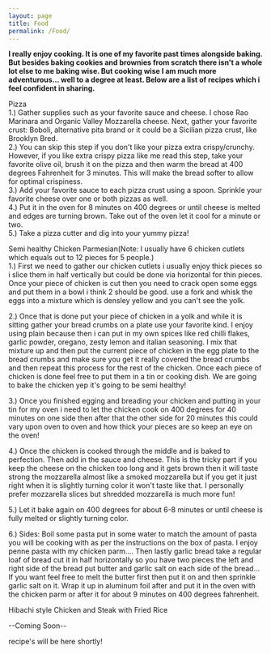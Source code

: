 ```yaml
---
layout: page
title: Food
permalink: /Food/
---
```



<b> I really enjoy cooking. It is one of my favorite past times alongside baking. But besides baking cookies and brownies from scratch there isn't a whole lot else to me baking wise. But cooking wise I am much more adventurous... well to a degree at least. Below are a list of recipes which i feel confident in sharing. </b>

Pizza<br />
1.) Gather supplies such as your favorite sauce and cheese. I chose Rao Marinara and Organic Valley Mozzarella cheese. Next, gather your favorite crust:  Boboli, alternative pita brand or it could be a Sicilian pizza crust, like Brooklyn Bred.<br />
2.) You can skip this step if you don't like your pizza extra crispy/crunchy. However, if you like extra crispy pizza like me read this step, take your favorite olive oil, brush it on the pizza and then warm the bread at 400 degrees Fahrenheit for 3 minutes. This will make the bread softer to allow for optimal crispiness.<br />
3.) Add your favorite sauce to each pizza crust using a spoon. Sprinkle your favorite cheese over one or both pizzas as well. <br />
4.) Put it in the oven for 8 minutes on 400 degrees or until cheese is melted and edges are turning brown. Take out of the oven let it cool for a minute or two.<br />
5.) Take a pizza cutter and dig into your yummy pizza!<br />

Semi healthy Chicken Parmesian(Note: I usually have 6 chicken cutlets which equals out to 12 pieces for 5 people.)  <br />
1.) First we need to gather our chicken cutlets i usually enjoy thick pieces so i slice them in half vertically but could be done via horizontal for thin pieces.  Once your piece of chicken is cut then you need to crack open some eggs and put them in a bowl i think 2 should be good. use a fork and whisk the eggs into a mixture which is densley yellow and you can't see the yolk.<br />

2.) Once that is done put your piece of chicken in a yolk and while it is sitting gather your bread crumbs on a plate use your favorite kind. I enjoy using plain because then i can put in my own spices like red chilli flakes, garlic powder, oregano, zesty lemon and italian seasoning. I mix that mixture up and then put the current piece of chicken in the egg plate to the bread crumbs and make sure you get it really covered the bread crumbs and then repeat this process for the rest of the chicken. Once each piece of chicken is done feel free to put them in a tin or cooking dish. We are going to bake the chicken yep it's going to be semi healthy! <br />

3.) Once you finished egging and breading your chicken and putting in your tin for my oven i need to let the chicken cook on 400 degrees for 40 minutes on one side then after that the other side for 20 minutes this could vary upon oven to oven and how thick your pieces are so keep an eye on the oven! <br />

4.) Once the chicken is cooked through the middle and is baked to perfection. Then add in the sauce and cheese. This is the tricky part if you keep the cheese on the chicken too long and it gets brown then it will taste strong the mozzarella almost like a smoked mozzarella but if you get it just right when it is slightly turning color it won't taste like that. I personally prefer mozzarella slices but shredded mozzarella is much more fun! <br />

5.) Let it bake again on 400 degrees for about 6-8 minutes or until cheese is fully melted or slightly turning color. <br />

6.) Sides: Boil some pasta put in some water to match the amount of pasta you will be cooking with as per the instructions on the box of pasta. I enjoy penne pasta with my chicken parm.... Then lastly garlic bread take a regular loaf of bread cut it in half horizontally so you have two pieces the left and right side of the bread put butter and garlic salt on each side of the bread... If you want feel free to melt the butter first then put it on and then sprinkle garlic salt on it. Wrap it up in aluminum foil after and put it in the oven with the chicken parm or after it for about 9 minutes on 400 degrees fahrenheit. <br />

Hibachi style Chicken and Steak with Fried Rice

--Coming Soon--

recipe's will be here shortly!
